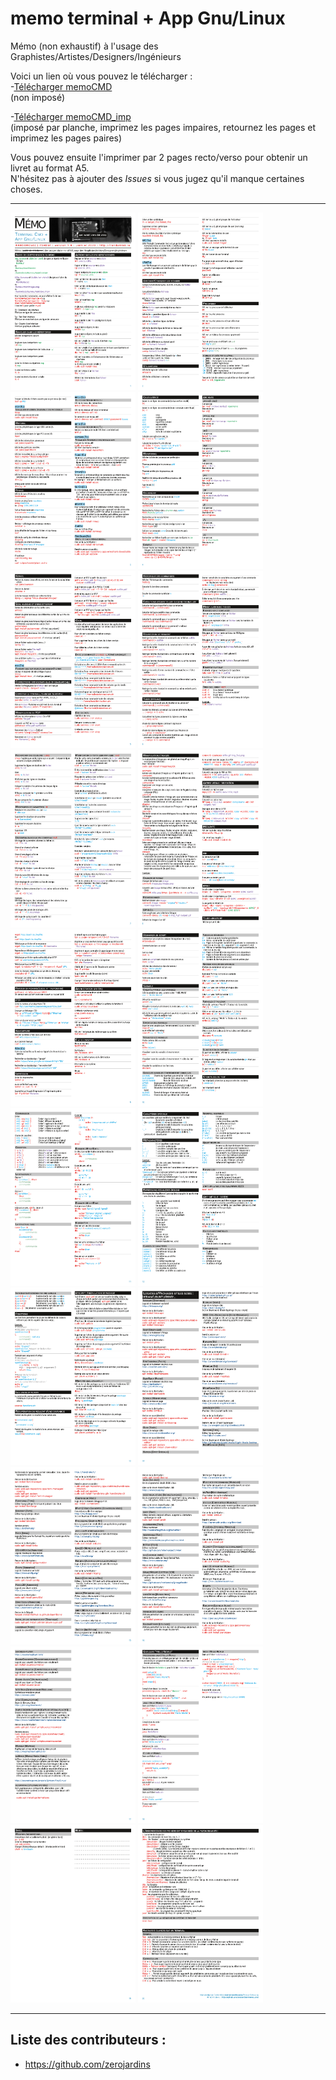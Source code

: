 # memo terminal + App Gnu/Linux

Mémo (non exhaustif) à l'usage des Graphistes/Artistes/Designers/Ingénieurs  

Voici un lien où vous pouvez le télécharger :  
-[Télécharger memoCMD](https://github.com/randomDam/memo_cmd/raw/master/memoCMD_v5.pdf)  
(non imposé)  
  
-[Télécharger memoCMD_imp](https://github.com/randomDam/memo_cmd/raw/master/memoCMD_imp.pdf)  
(imposé par planche, imprimez les pages impaires, retournez les pages et imprimez les pages paires)

  
Vous pouvez ensuite l'imprimer par 2 pages recto/verso pour obtenir un livret au format A5.  
N'hésitez pas à ajouter des _Issues_ si vous jugez qu'il manque certaines choses.

---

<div style="display: inline-block">
	<img src="preview/memoIma-01.png" alt="" width="200">
	<img src="preview/memoIma-02.png" alt="" width="200">
	<img src="preview/memoIma-03.png" alt="" width="200">
	<img src="preview/memoIma-04.png" alt="" width="200">
	<img src="preview/memoIma-05.png" alt="" width="200">
	<img src="preview/memoIma-06.png" alt="" width="200">
	<img src="preview/memoIma-07.png" alt="" width="200">
	<img src="preview/memoIma-08.png" alt="" width="200">
	<img src="preview/memoIma-09.png" alt="" width="200">
	<img src="preview/memoIma-10.png" alt="" width="200">
	<img src="preview/memoIma-11.png" alt="" width="200">
	<img src="preview/memoIma-12.png" alt="" width="200">
	<img src="preview/memoIma-13.png" alt="" width="200">
	<img src="preview/memoIma-14.png" alt="" width="200">
	<img src="preview/memoIma-15.png" alt="" width="200">
	<img src="preview/memoIma-16.png" alt="" width="200">
	<img src="preview/memoIma-17.png" alt="" width="200">
	<img src="preview/memoIma-18.png" alt="" width="200">
	<img src="preview/memoIma-19.png" alt="" width="200">
	<img src="preview/memoIma-20.png" alt="" width="200">
</div>

---

## Liste des contributeurs : 

- https://github.com/zerojardins